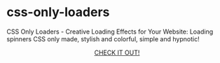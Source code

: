 css-only-loaders
================

CSS Only Loaders - Creative Loading Effects for Your Website: Loading spinners CSS only made, stylish and colorful, simple and hypnotic!

<p align="center">
  <a href="https://www.danielefavi.com/css-loading-spinner/" target="_blank">CHECK IT OUT!</a>
</p>
